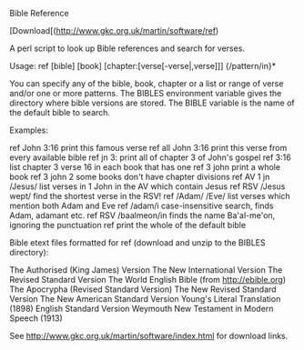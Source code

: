 Bible Reference

[Download[(http://www.gkc.org.uk/martin/software/ref)

A perl script to look up Bible references and search for verses.

Usage: ref [bible] [book] [chapter:[verse[-verse|,verse]]] {/pattern/in}*

You can specify any of the bible, book, chapter or a list or range of verse and/or one or more patterns. The BIBLES environment variable gives the directory where bible versions are stored. The BIBLE variable is the name of the default bible to search.

Examples:

  ref John 3:16         print this famous verse
  ref all John 3:16     print this verse from every available bible
  ref jn 3:             print all of chapter 3 of John's gospel
  ref 3:16              list chapter 3 verse 16 in each book that has one
  ref 3 john            print a whole book
  ref 3 john 2          some books don't have chapter divisions
  ref AV 1 jn /Jesus/   list verses in 1 John in the AV which contain Jesus
  ref RSV /Jesus wept/  find the shortest verse in the RSV!
  ref /Adam/ /Eve/      list verses which mention both Adam and Eve
  ref /adam/i           case-insensitive search, finds Adam, adamant etc.
  ref RSV /baalmeon/in  finds the name Ba'al-me'on, ignoring the punctuation
  ref                   print the whole of the default bible

Bible etext files formatted for ref (download and unzip to the BIBLES directory):

The Authorised (King James) Version
The New International Version
The Revised Standard Version
The World English Bible (from http://ebible.org)
The Apocrypha (Revised Standard Version)
The New Revised Standard Version
The New American Standard Version
Young's Literal Translation (1898)
English Standard Version
Weymouth New Testament in Modern Speech (1913)

See http://www.gkc.org.uk/martin/software/index.html for download links.
